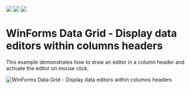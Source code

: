 <!-- default badges list -->
![](https://img.shields.io/endpoint?url=https://codecentral.devexpress.com/api/v1/VersionRange/128630908/13.1.4%2B)
[![](https://img.shields.io/badge/Open_in_DevExpress_Support_Center-FF7200?style=flat-square&logo=DevExpress&logoColor=white)](https://supportcenter.devexpress.com/ticket/details/E2815)
[![](https://img.shields.io/badge/📖_How_to_use_DevExpress_Examples-e9f6fc?style=flat-square)](https://docs.devexpress.com/GeneralInformation/403183)
<!-- default badges end -->
# WinForms Data Grid - Display data editors within columns headers

This example demonstrates how to draw an editor in a column header and activate the editor on mouse click.

![WinForms Data Grid - Display data editors within columns headers](https://raw.githubusercontent.com/DevExpress-Examples/how-to-provide-inplace-editors-for-columns-headers-e2815/13.1.4%2B/media/winforms-grid-header-editors.png)
